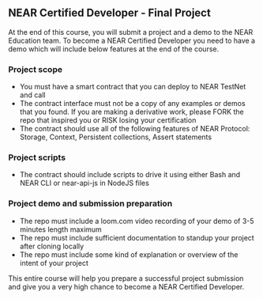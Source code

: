## NEAR Certified Developer - Final Project

At the end of this course, you will submit a project and a demo to the NEAR Education team. To become a NEAR Certified Developer you need to have a demo which will include below features at the end of the course.

### Project scope

- You must have a smart contract that you can deploy to NEAR TestNet and call
- The contract interface must not be a copy of any examples or demos that you found.  If you are making a derivative work, please FORK the repo that inspired you or RISK losing your certification
- The contract should use all of the following features of NEAR Protocol: Storage, Context, Persistent collections, Assert statements

### Project scripts
- The contract should include scripts to drive it using either Bash and NEAR CLI or near-api-js in NodeJS files

### Project demo and submission preparation
- The repo must include a loom.com video recording of your demo of 3-5 minutes length maximum
- The repo must include sufficient documentation to standup your project after cloning locally
- The repo must include some kind of explanation or overview of the intent of your project

This entire course will help you prepare a successful project submission and give you a very high chance to become a NEAR Certified Developer.
